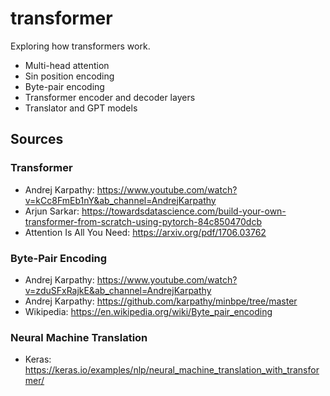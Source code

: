 # transformer
Exploring how transformers work.
* Multi-head attention
* Sin position encoding
* Byte-pair encoding
* Transformer encoder and decoder layers
* Translator and GPT models

## Sources

### Transformer
* Andrej Karpathy: https://www.youtube.com/watch?v=kCc8FmEb1nY&ab_channel=AndrejKarpathy
* Arjun Sarkar: https://towardsdatascience.com/build-your-own-transformer-from-scratch-using-pytorch-84c850470dcb
* Attention Is All You Need: https://arxiv.org/pdf/1706.03762

### Byte-Pair Encoding
* Andrej Karpathy: https://www.youtube.com/watch?v=zduSFxRajkE&ab_channel=AndrejKarpathy
* Andrej Karpathy: https://github.com/karpathy/minbpe/tree/master
* Wikipedia: https://en.wikipedia.org/wiki/Byte_pair_encoding

### Neural Machine Translation
* Keras: https://keras.io/examples/nlp/neural_machine_translation_with_transformer/
